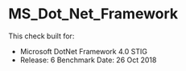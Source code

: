 # MS_Dot_Net_Framework

This check built for:
- Microsoft DotNet Framework 4.0 STIG
- Release: 6 Benchmark Date: 26 Oct 2018
